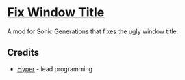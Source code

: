 # [Fix Window Title](https://gamebanana.com/mods/293990)
A mod for Sonic Generations that fixes the ugly window title.

## Credits
- [Hyper](https://github.com/HyperBE32) - lead programming